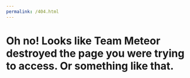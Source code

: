 ```yaml
---
permalink: /404.html
---
```


# Oh no! Looks like Team Meteor destroyed the page you were trying to access. Or something like that.